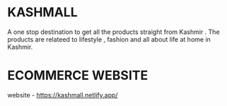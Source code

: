 # KASHMALL
A one stop destination to get all the products straight from Kashmir . The products are relateed to lifestyle , fashion and all about life at home in Kashmir. 
# ECOMMERCE WEBSITE
website - https://kashmall.netlify.app/

